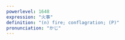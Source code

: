 ```yaml
---
powerlevel: 1648
expression: "火事"
definition: "(n) fire; conflagration; (P)"
pronunciation: "かじ"
---
```

